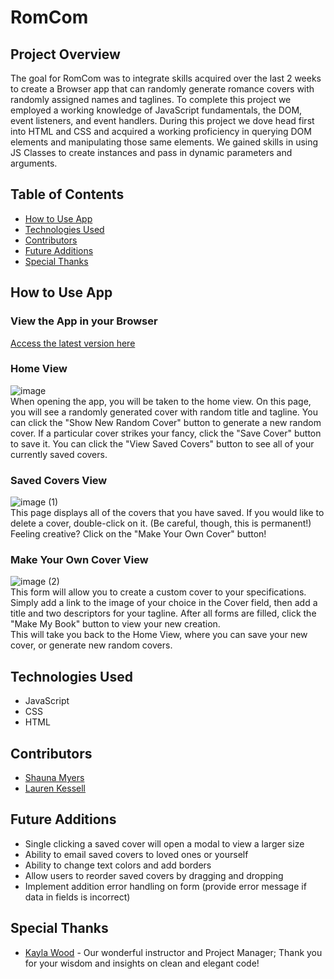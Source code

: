 # RomCom

## Project Overview

  The goal for RomCom was to integrate skills acquired over the last 2 weeks to create a Browser app that can randomly generate romance covers with randomly assigned names and taglines. To complete this project we employed a working knowledge of JavaScript fundamentals, the DOM, event listeners, and event handlers. During this project we dove head first into HTML and CSS and acquired a working proficiency in querying DOM elements and manipulating those same elements. We gained skills in using JS Classes to create instances and pass in dynamic parameters and arguments.

## Table of Contents

- <a href="#how-to-use-app">How to Use App</a>
- <a href="#technologies-used">Technologies Used</a>
- <a href="#contributors">Contributors</a>
- <a href="#future-additions">Future Additions</a>
- <a href="#special-thanks">Special Thanks</a>


## <a id="how-to-use-app">How to Use App</a>
### View the App in your Browser
[Access the latest version here](https://lkessell.github.io/romcom/)
### Home View
![image](https://user-images.githubusercontent.com/77205456/113491612-29174080-94a0-11eb-8b78-baa2f03f1783.png)  
When opening the app, you will be taken to the home view. On this page, you will see a randomly generated cover with random title and tagline. You can click the "Show New Random Cover" button to generate a new random cover. If a particular cover strikes your fancy, click the "Save Cover" button to save it. You can click the "View Saved Covers" button to see all of your currently saved covers.
### Saved Covers View
![image (1)](https://user-images.githubusercontent.com/77205456/113491643-65e33780-94a0-11eb-8faa-1fc3effff294.png)   
This page displays all of the covers that you have saved. If you would like to delete a cover, double-click on it. (Be careful, though, this is permanent!)   Feeling creative? Click on the "Make Your Own Cover" button!
### Make Your Own Cover View
![image (2)](https://user-images.githubusercontent.com/77205456/113491656-7abfcb00-94a0-11eb-867f-be6e463d8cc6.png)    
This form will allow you to create a custom cover to your specifications. Simply add a link to the image of your choice in the Cover field, then add a title and two descriptors for your tagline. After all forms are filled, click the "Make My Book" button to view your new creation.  
This will take you back to the Home View, where you can save your new cover, or generate new random covers.


## <a id="technologies-used">Technologies Used</a>
- JavaScript
- CSS
- HTML

## <a id="contributors">Contributors</a>
- [Shauna Myers](https://github.com/ShaunaMyers)
- [Lauren Kessell](https://github.com/LKessell)

## <a id="future-additions">Future Additions</a>
- Single clicking a saved cover will open a modal to view a larger size
- Ability to email saved covers to loved ones or yourself
- Ability to change text colors and add borders
- Allow users to reorder saved covers by dragging and dropping
- Implement addition error handling on form (provide error message if data in fields is incorrect)

## <a id="special-thanks">Special Thanks</a>
- [Kayla Wood](https://github.com/kaylaewood) - Our wonderful instructor and Project Manager; Thank you for your wisdom and insights on clean and elegant code!

